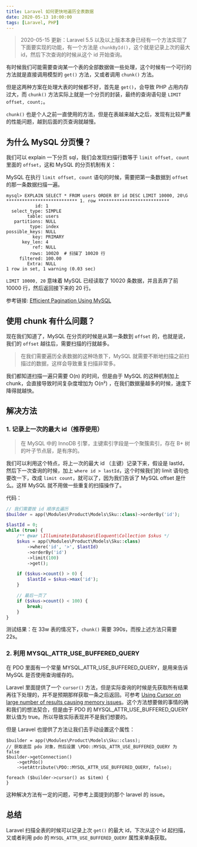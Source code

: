 ```yaml
---
title: Laravel 如何更快地遍历全表数据
date: 2020-05-13 10:00:00
tags: [Laravel, PHP]
---
```


> 2020-05-15 更新：Laravel 5.5 以及以上版本本身已经有一个方法实现了下面要实现的功能，有一个方法是 `chunkById()`，这个就是记录上次的最大 id，然后下次查询的时候从这个 id 开始查询。

有时候我们可能需要查询某一个表的全部数据做一些处理，这个时候有一个可行的方法就是直接调用模型的 `get()` 方法，又或者调用 `chunk()` 方法。

但是这两种方案在处理大表的时候都不好，首先是 `get()`，会导致 PHP 占用内存过大，而 `chunk()` 方法实际上就是一个分页的封装，最终的查询语句是 `LIMIT offset, count;`。

`chunk()` 也是个人之前一直使用的方法，但是在表越来越大之后，发现有比较严重的性能问题，越到后面的页查询就越慢。


## 为什么 MySQL 分页慢？

我们可以 explain 一下分页 sql，我们会发现扫描行数等于 `limit offset, count` 里面的 `offset`，这和 MySQL 的分页机制有关：

MySQL 在执行 `limit offset, count` 语句的时候，需要把第一条数据到 `offset` 的那一条数据扫描一遍。

```
mysql> EXPLAIN SELECT * FROM users ORDER BY id DESC LIMIT 10000, 20\G
*************************** 1. row ***************************
           id: 1
  select_type: SIMPLE
        table: users
   partitions: NULL
         type: index
possible_keys: NULL
          key: PRIMARY
      key_len: 4
          ref: NULL
         rows: 10020  # 扫描了 10020 行
     filtered: 100.00
        Extra: NULL
1 row in set, 1 warning (0.03 sec)
```

`LIMIT 10000, 20` 意味着 MySQL 已经读取了 10020 条数据，并且丢弃了前 10000 行，然后返回接下来的 20 行。

参考链接: [Efficient Pagination Using MySQL](https://www.slideshare.net/Eweaver/efficient-pagination-using-mysql)


## 使用 chunk 有什么问题？

现在我们知道了，MySQL 在分页的时候是从第一条数到 `offset` 的，也就是说，我们的 `offset` 越往后，需要扫描的行就越多。

> 在我们需要遍历全表数据的这种场景下，MySQL 就需要不断地扫描之前扫描过的数据，这样会导致重复扫描非常多。

我们都知道扫描一遍只需要 O(n) 的时间，但是由于 MySQL 的这种机制加上 chunk，会直接导致时间复杂度增加为 O(n²) ，在我们数据量越多的时候，速度下降得就越快。


## 解决方法


### 1. 记录上一次的最大 id（推荐使用）

> 在 MySQL 中的 InnoDB 引擎，主键索引字段是一个聚簇索引，存在 B+ 树的叶子节点层，是有序的。

我们可以利用这个特点，将上一次的最大 id （主键）记录下来，假设是 lastId，然后下一次查询的时候，加上 `where id > lastId`，这个时候我们的 limit 语句也要改一下，改成 `limit count`，就可以了，因为我们告诉了 MySQL offset 是什么。这样 MySQL 就不用做一些重复的扫描操作了。

代码：

```PHP
// 我们需要按 id 顺序去遍历
$builder = app(\Modules\Product\Models\Sku::class)->orderBy('id');

$lastId = 0;
while (true) {
    /** @var \Illuminate\Database\Eloquent\Collection $skus */
    $skus = app(\Modules\Product\Models\Sku::class)
        ->where('id', '>', $lastId)
        ->orderBy('id')
        ->limit(100)
        ->get();

    if ($skus->count() > 0) {
        $lastId = $skus->max('id');
    }

    // 最后一页了
    if ($skus->count() < 100) {
        break;
    }
}
```

测试结果：在 33w 表的情况下，`chunk()` 需要 390s，而按上述方法只需要 22s。


### 2. 利用 MYSQL_ATTR_USE_BUFFERED_QUERY

在 PDO 里面有一个常量 MYSQL_ATTR_USE_BUFFERED_QUERY，是用来告诉 MySQL 是否使用查询缓存的。

Laravel 里面提供了一个 `cursor()` 方法，但是实际查询的时候是先获取所有结果再往下处理的，并不是预期那样获取一条之后返回。可参考 [Using Cursor on large number of results causing memory issues](https://github.com/laravel/framework/issues/14919)。这个方法想要做的事情的确和我们的想法契合，但是由于 PDO 的 MYSQL_ATTR_USE_BUFFERED_QUERY 默认值为 true。所以导致实际表现并不是我们想要的。

但是 Laravel 也提供了方法让我们去手动设置这个属性：

```
$builder = app(\Modules\Product\Models\Sku::class);
// 获取底层 pdo 对象，然后设置 \PDO::MYSQL_ATTR_USE_BUFFERED_QUERY 为 false
$builder->getConnection()
    ->getPdo()
    ->setAttribute(\PDO::MYSQL_ATTR_USE_BUFFERED_QUERY, false);

foreach ($builder->cursor() as $item) {
}
```

这种解决方法有一定的问题，可参考上面提到的那个 laravel 的 issue。


## 总结

Laravel 扫描全表的时候可以记录上次 `get()` 的最大 id，下次从这个 id 起扫描，又或者利用 pdo 的 `MYSQL_ATTR_USE_BUFFERED_QUERY` 属性来单条获取。

